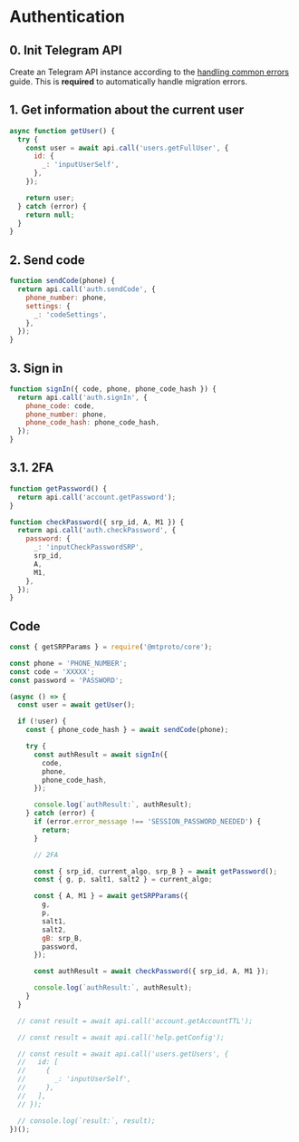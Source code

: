 # Authentication

## 0. Init Telegram API

Create an Telegram API instance according to the [handling common errors](./handling-common-errors.md) guide. This is **required** to automatically handle migration errors.

## 1. Get information about the current user
```js
async function getUser() {
  try {
    const user = await api.call('users.getFullUser', {
      id: {
        _: 'inputUserSelf',
      },
    });

    return user;
  } catch (error) {
    return null;
  }
}
```

## 2. Send code
```js
function sendCode(phone) {
  return api.call('auth.sendCode', {
    phone_number: phone,
    settings: {
      _: 'codeSettings',
    },
  });
}
```

## 3. Sign in
```js
function signIn({ code, phone, phone_code_hash }) {
  return api.call('auth.signIn', {
    phone_code: code,
    phone_number: phone,
    phone_code_hash: phone_code_hash,
  });
}
```

## 3.1. 2FA
```js
function getPassword() {
  return api.call('account.getPassword');
}

function checkPassword({ srp_id, A, M1 }) {
  return api.call('auth.checkPassword', {
    password: {
      _: 'inputCheckPasswordSRP',
      srp_id,
      A,
      M1,
    },
  });
}
```

## Code
```js
const { getSRPParams } = require('@mtproto/core');

const phone = 'PHONE_NUMBER';
const code = 'XXXXX';
const password = 'PASSWORD';

(async () => {
  const user = await getUser();

  if (!user) {
    const { phone_code_hash } = await sendCode(phone);

    try {
      const authResult = await signIn({
        code,
        phone,
        phone_code_hash,
      });

      console.log(`authResult:`, authResult);
    } catch (error) {
      if (error.error_message !== 'SESSION_PASSWORD_NEEDED') {
        return;
      }

      // 2FA

      const { srp_id, current_algo, srp_B } = await getPassword();
      const { g, p, salt1, salt2 } = current_algo;

      const { A, M1 } = await getSRPParams({
        g,
        p,
        salt1,
        salt2,
        gB: srp_B,
        password,
      });

      const authResult = await checkPassword({ srp_id, A, M1 });

      console.log(`authResult:`, authResult);
    }
  }

  // const result = await api.call('account.getAccountTTL');

  // const result = await api.call('help.getConfig');

  // const result = await api.call('users.getUsers', {
  //   id: [
  //     {
  //       _: 'inputUserSelf',
  //     },
  //   ],
  // });

  // console.log(`result:`, result);
})();
```
